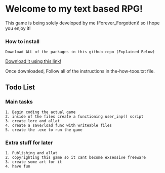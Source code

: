 # Welcome to my text based RPG!
This game is being solely developed by me (Forever_Forgotten)! so i hope you enjoy it!

### How to install

	Download ALL of the packages in this github repo (Explained Below)

[Download it using this link!]([https://file.io/w3wXch1F9yMz](https://drive.google.com/uc?export=download&id=1OJsfJAd3vJrtFufUcAZiKN0HjBdpWhFX))

Once downloaded, Follow all of the instructions in the-how-toos.txt file.

 ## Todo List

### Main tasks
	1. Begin coding the actual game
	2. inside of the files create a functioning user_inp() script
	3. create lore and allat
	4. create a save/load func with writeable files
	5. create the .exe to run the game

### Extra stuff for later
	1. Publishing and allat
	2. copyrighting this game so it cant become exsessive freeware
	3. create some art for it
	4. have fun
